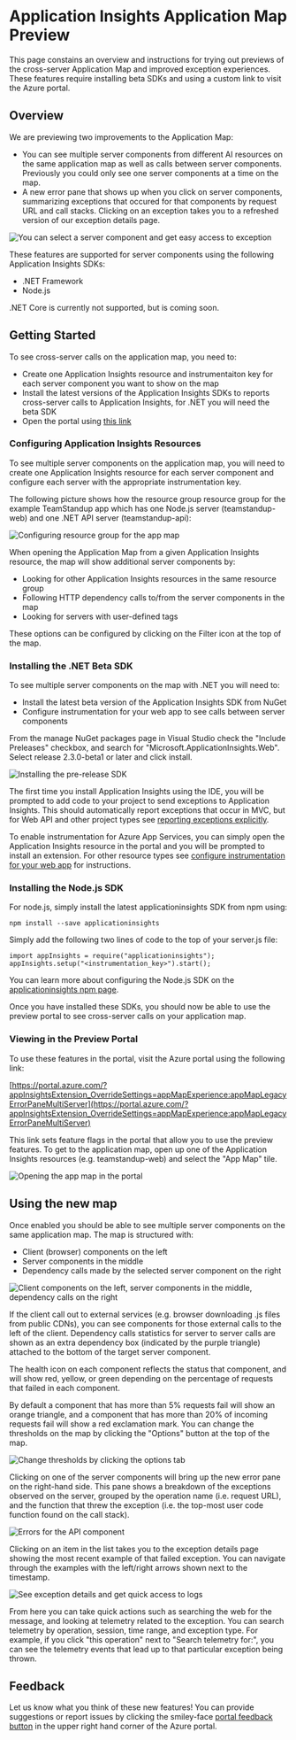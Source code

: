 [multiple-server-nodes]: ./media/app-insights-app-map/multiple-server-nodes.png
[new-exception-blade]: ./media/app-insights-app-map/new-exception-blade.png
[error-pane-flow]: ./media/app-insights-app-map/error-pane-flow.png
[api-node-selected]: ./media/app-insights-app-map/api-node-selected.png
[operation-logs]: ./media/app-insights-app-map/operation-logs.png
[pin-to-dashboard]: ./media/app-insights-app-map/pin-to-dashboard.png
[resource-group-setup]: ./media/app-insights-app-map/resource-group-setup.png
[set-threshold]: ./media/app-insights-app-map/set-threshold.png
[node-group-labels]: ./media/app-insights-app-map/multiple-server-nodes.png
[installing-beta-sdk]: ./media/app-insights-app-map/installing-beta-sdk.png
[exceptions-and-logs]: ./media/app-insights-app-map/exceptions-and-logs.png
[open-app-map]: ./media/app-insights-app-map/open-app-map.png



# Application Insights Application Map Preview

This page constains an overview and instructions for trying out previews of the cross-server Application Map and improved 
exception experiences. These features require installing beta SDKs and using a custom link to visit the Azure portal.

## Overview
We are previewing two improvements to the Application Map:
* You can see multiple server components from different AI resources on the same application map as well as calls between server components.
Previously you could only see one server components at a time on the map. 
* A new error pane that shows up when you click on server components, summarizing exceptions that occured for that components by request URL
and call stacks. Clicking on an exception takes you to a refreshed version of our exception details page.

![You can select a server component and get easy access to exception][error-pane-flow]

These features are supported for server components using the following Application Insights SDKs:
* .NET Framework
* Node.js

.NET Core is currently not supported, but is coming soon.

## Getting Started
To see cross-server calls on the application map, you need to:
* Create one Application Insights resource and instrumentaiton key for each server component you want to show on the map
* Install the latest versions of the Application Insights SDKs to reports cross-server calls to Application Insights, for .NET you will need the beta SDK
* Open the portal using [this link](https://portal.azure.com/?appInsightsExtension_OverrideSettings=appMapExperience:appMapLegacyErrorPaneMultiServer)

### Configuring Application Insights Resources
To see multiple server components on the application map, you will need to create one Application Insights resource for each server component and 
configure each server with the appropriate instrumentation key.

The following picture shows how the resource group resource group for the example TeamStandup app which has
one Node.js server (teamstandup-web) and one .NET API server (teamstandup-api):

![Configuring resource group for the app map][resource-group-setup]

When opening the Application Map from a given Application Insights resource, the map will show additional server components by:
* Looking for other Application Insights resources in the same resource group
* Following HTTP dependency calls to/from the server components in the map
* Looking for servers with user-defined tags

These options can be configured by clicking on the Filter icon at the top of the map.

### Installing the .NET Beta SDK
To see multiple server components on the map with .NET you will need to:
* Install the latest beta version of the Application Insights SDK from NuGet
* Configure instrumentation for your web app to see calls between server components

From the manage NuGet packages page in Visual Studio check the "Include Preleases" checkbox, and search for "Microsoft.ApplicationInsights.Web". Select release
2.3.0-beta1 or later and click install.

![Installing the pre-release SDK][installing-beta-sdk]

The first time you install Application Insights using the IDE, you will be prompted to add code to your project to
send exceptions to Application Insights. This should automatically report exceptions that occur in MVC, but for Web API
and other project types see [reporting exceptions explicitly](https://docs.microsoft.com/en-us/azure/application-insights/app-insights-asp-net-exceptions#reporting-exceptions-explicitly).

To enable instrumentation for Azure App Services, you can simply open the Application Insights resource in the portal
and you will be prompted to install an extension. For other resource types see [configure instrumentation for your web app](https://docs.microsoft.com/en-us/azure/application-insights/app-insights-monitor-performance-live-website-now)
for instructions. 

### Installing the Node.js SDK
For node.js, simply install the latest applicationinsights SDK from npm using:
```
npm install --save applicationinsights 
```

Simply add the following two lines of code to the top of your server.js file:
```
import appInsights = require("applicationinsights");
appInsights.setup("<instrumentation_key>").start();
```

You can learn more about configuring the Node.js SDK on the 
[applicationinsights npm page](https://www.npmjs.com/package/applicationinsights).

Once you have installed these SDKs, you should now be able to use the preview portal to see cross-server calls on your application map.

### Viewing in the Preview Portal
To use these features in the portal, visit the Azure portal using the following link:

[https://portal.azure.com/?appInsightsExtension_OverrideSettings=appMapExperience:appMapLegacyErrorPaneMultiServer](https://portal.azure.com/?appInsightsExtension_OverrideSettings=appMapExperience:appMapLegacyErrorPaneMultiServer)

This link sets feature flags in the portal that allow you to use the preview features. To get to the application map,
open up one of the Application Insights resources (e.g. teamstandup-web) and select the "App Map" tile.

![Opening the app map in the portal][open-app-map]

## Using the new map
Once enabled you should be able to see multiple server components on the same application map. The map is structured with:
* Client (browser) components on the left
* Server components in the middle
* Dependency calls made by the selected server component on the right

![Client components on the left, server components in the middle, dependency calls on the right][node-group-labels]

If the client call out to external services (e.g. browser downloading .js files from public CDNs), you can
see components for those external calls to the left of the client. Dependency calls statistics for server to server calls
are shown as an extra dependency box (indicated by the purple triangle) attached to the bottom of the target server component.

The health icon on each component reflects the status that component, and will show red, yellow, or green depending on the percentage of
requests that failed in each component. 

By default a component that has more than 5% requests fail will show an orange triangle, and a component that has more than 20% of
incoming requests fail will show a red exclamation mark. You can change the thresholds on the map by clicking 
the "Options" button at the top of the map.

![Change thresholds by clicking the options tab][set-threshold]

Clicking on one of the server components will bring up the new error pane on the right-hand side. This pane shows a breakdown of the
exceptions observed on the server, grouped by the operation name (i.e. request URL), and the function that threw the exception 
(i.e. the top-most user code function found on the call stack).

![Errors for the API component][api-node-selected]

Clicking on an item in the list takes you to the exception details page showing the most recent example of that failed 
exception. You can navigate through the examples with the left/right arrows shown next to the timestamp.

![See exception details and get quick access to logs][exceptions-and-logs]

From here you can take quick actions such as searching the web for the message, and looking at telemetry related to the
exception. You can search telemetry by operation, session, time range, and exception type. For example, if you click 
"this operation" next to "Search telemetry for:", you can see the telemetry events that lead up to that particular exception
being thrown.

## Feedback
Let us know what you think of these new features! You can provide suggestions or report issues by clicking the smiley-face 
[portal feedback button](https://docs.microsoft.com/en-us/azure/application-insights/app-insights-get-dev-support) in the 
upper right hand corner of the Azure portal.
